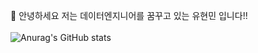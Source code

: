 👋 안녕하세요
저는 데이터엔지니어를 꿈꾸고 있는 유현민 입니다!!
<br><br>
![Anurag's GitHub stats](https://github-readme-stats.vercel.app/api?username=y7y1h13&show_icons=true&theme=dark)
